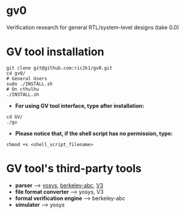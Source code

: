 # gv0
Verification research for general RTL/system-level designs (take 0.0)

# GV tool installation
```json=
git clone git@github.com:ric2k1/gv0.git
cd gv0/
# General Users
sudo ./INSTALL.sh 
# On cthulhu
./INSTALL.sh
```

- **For using GV tool interface, type after installation:**
```json=
cd GV/
./gv
```

- **Please notice that, if the shell script has no permission, type:**
```json=
chmod +x <shell_script_filename>
```

# GV tool's third-party tools
- **parser** --> [yosys](https://github.com/YosysHQ/yosys), [berkeley-abc](https://github.com/berkeley-abc/abc), [V3](https://github.com/chengyinwu/V3)
- **file format converter** --> yosys, V3
- **formal verification engine** --> berkeley-abc 
- **simulator** --> yosys
